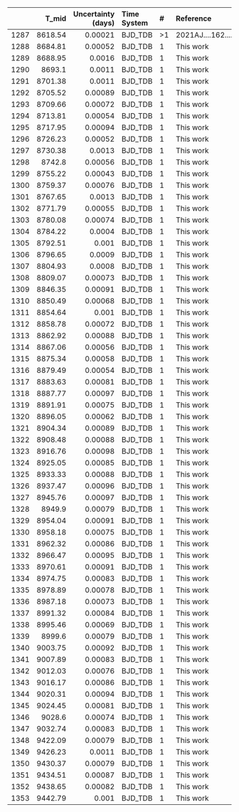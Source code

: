 |      |   T_mid |   Uncertainty (days) | Time System   | #   | Reference           |
|-----:|--------:|---------------------:|:--------------|:----|:--------------------|
| 1287 | 8618.54 |              0.00021 | BJD_TDB       | >1  | 2021AJ....162....7B |
| 1288 | 8684.81 |              0.00052 | BJD_TDB       | 1   | This work           |
| 1289 | 8688.95 |              0.0016  | BJD_TDB       | 1   | This work           |
| 1290 | 8693.1  |              0.0011  | BJD_TDB       | 1   | This work           |
| 1291 | 8701.38 |              0.0011  | BJD_TDB       | 1   | This work           |
| 1292 | 8705.52 |              0.00089 | BJD_TDB       | 1   | This work           |
| 1293 | 8709.66 |              0.00072 | BJD_TDB       | 1   | This work           |
| 1294 | 8713.81 |              0.00054 | BJD_TDB       | 1   | This work           |
| 1295 | 8717.95 |              0.00094 | BJD_TDB       | 1   | This work           |
| 1296 | 8726.23 |              0.00052 | BJD_TDB       | 1   | This work           |
| 1297 | 8730.38 |              0.0013  | BJD_TDB       | 1   | This work           |
| 1298 | 8742.8  |              0.00056 | BJD_TDB       | 1   | This work           |
| 1299 | 8755.22 |              0.00043 | BJD_TDB       | 1   | This work           |
| 1300 | 8759.37 |              0.00076 | BJD_TDB       | 1   | This work           |
| 1301 | 8767.65 |              0.0013  | BJD_TDB       | 1   | This work           |
| 1302 | 8771.79 |              0.00055 | BJD_TDB       | 1   | This work           |
| 1303 | 8780.08 |              0.00074 | BJD_TDB       | 1   | This work           |
| 1304 | 8784.22 |              0.0004  | BJD_TDB       | 1   | This work           |
| 1305 | 8792.51 |              0.001   | BJD_TDB       | 1   | This work           |
| 1306 | 8796.65 |              0.0009  | BJD_TDB       | 1   | This work           |
| 1307 | 8804.93 |              0.0008  | BJD_TDB       | 1   | This work           |
| 1308 | 8809.07 |              0.00073 | BJD_TDB       | 1   | This work           |
| 1309 | 8846.35 |              0.00091 | BJD_TDB       | 1   | This work           |
| 1310 | 8850.49 |              0.00068 | BJD_TDB       | 1   | This work           |
| 1311 | 8854.64 |              0.001   | BJD_TDB       | 1   | This work           |
| 1312 | 8858.78 |              0.00072 | BJD_TDB       | 1   | This work           |
| 1313 | 8862.92 |              0.00088 | BJD_TDB       | 1   | This work           |
| 1314 | 8867.06 |              0.00056 | BJD_TDB       | 1   | This work           |
| 1315 | 8875.34 |              0.00058 | BJD_TDB       | 1   | This work           |
| 1316 | 8879.49 |              0.00054 | BJD_TDB       | 1   | This work           |
| 1317 | 8883.63 |              0.00081 | BJD_TDB       | 1   | This work           |
| 1318 | 8887.77 |              0.00097 | BJD_TDB       | 1   | This work           |
| 1319 | 8891.91 |              0.00075 | BJD_TDB       | 1   | This work           |
| 1320 | 8896.05 |              0.00062 | BJD_TDB       | 1   | This work           |
| 1321 | 8904.34 |              0.00089 | BJD_TDB       | 1   | This work           |
| 1322 | 8908.48 |              0.00088 | BJD_TDB       | 1   | This work           |
| 1323 | 8916.76 |              0.00098 | BJD_TDB       | 1   | This work           |
| 1324 | 8925.05 |              0.00085 | BJD_TDB       | 1   | This work           |
| 1325 | 8933.33 |              0.00088 | BJD_TDB       | 1   | This work           |
| 1326 | 8937.47 |              0.00096 | BJD_TDB       | 1   | This work           |
| 1327 | 8945.76 |              0.00097 | BJD_TDB       | 1   | This work           |
| 1328 | 8949.9  |              0.00079 | BJD_TDB       | 1   | This work           |
| 1329 | 8954.04 |              0.00091 | BJD_TDB       | 1   | This work           |
| 1330 | 8958.18 |              0.00075 | BJD_TDB       | 1   | This work           |
| 1331 | 8962.32 |              0.00086 | BJD_TDB       | 1   | This work           |
| 1332 | 8966.47 |              0.00095 | BJD_TDB       | 1   | This work           |
| 1333 | 8970.61 |              0.00091 | BJD_TDB       | 1   | This work           |
| 1334 | 8974.75 |              0.00083 | BJD_TDB       | 1   | This work           |
| 1335 | 8978.89 |              0.00078 | BJD_TDB       | 1   | This work           |
| 1336 | 8987.18 |              0.00073 | BJD_TDB       | 1   | This work           |
| 1337 | 8991.32 |              0.00084 | BJD_TDB       | 1   | This work           |
| 1338 | 8995.46 |              0.00069 | BJD_TDB       | 1   | This work           |
| 1339 | 8999.6  |              0.00079 | BJD_TDB       | 1   | This work           |
| 1340 | 9003.75 |              0.00092 | BJD_TDB       | 1   | This work           |
| 1341 | 9007.89 |              0.00083 | BJD_TDB       | 1   | This work           |
| 1342 | 9012.03 |              0.00076 | BJD_TDB       | 1   | This work           |
| 1343 | 9016.17 |              0.00086 | BJD_TDB       | 1   | This work           |
| 1344 | 9020.31 |              0.00094 | BJD_TDB       | 1   | This work           |
| 1345 | 9024.45 |              0.00081 | BJD_TDB       | 1   | This work           |
| 1346 | 9028.6  |              0.00074 | BJD_TDB       | 1   | This work           |
| 1347 | 9032.74 |              0.00083 | BJD_TDB       | 1   | This work           |
| 1348 | 9422.09 |              0.00079 | BJD_TDB       | 1   | This work           |
| 1349 | 9426.23 |              0.0011  | BJD_TDB       | 1   | This work           |
| 1350 | 9430.37 |              0.00079 | BJD_TDB       | 1   | This work           |
| 1351 | 9434.51 |              0.00087 | BJD_TDB       | 1   | This work           |
| 1352 | 9438.65 |              0.00082 | BJD_TDB       | 1   | This work           |
| 1353 | 9442.79 |              0.001   | BJD_TDB       | 1   | This work           |